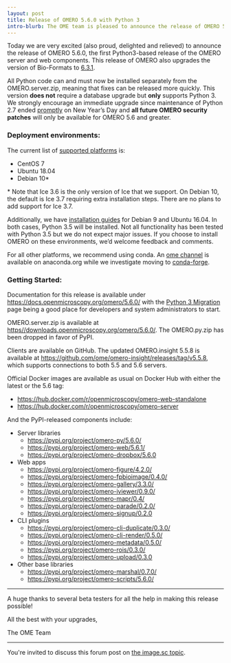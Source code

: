 ```yaml
---
layout: post
title: Release of OMERO 5.6.0 with Python 3
intro-blurb: The OME team is pleased to announce the release of OMERO 5.6.0
---
```


Today we are very excited (also proud, delighted and relieved) to announce the
release of OMERO 5.6.0, the first Python3-based release of the OMERO server and
web components. This release of OMERO also upgrades the version of Bio-Formats
to
[6.3.1](https://docs.openmicroscopy.org/bio-formats/6.3.1/about/whats-new.html).

All Python code can and must now be installed separately from the
OMERO.server.zip, meaning that fixes can be released more quickly. This version
**does not** require a database upgrade but **only** supports Python 3. We
strongly encourage an immediate upgrade since maintenance of Python 2.7 ended
[promptly](https://pythonclock.org/) on New Year’s Day and **all future OMERO
security patches** will only be available for OMERO 5.6 and greater.

### Deployment environments:

The current list of [supported
platforms](https://docs.openmicroscopy.org/omero/5.6.0/sysadmins/version-requirements.html?highlight=version%20requirements#operating-system-support)
is:

* CentOS 7
* Ubuntu 18.04
* Debian 10*

\* Note that Ice 3.6 is the only version of Ice that we support. On Debian 10,
the default is Ice 3.7 requiring extra installation steps. There are no plans
to add support for Ice 3.7.

Additionally, we have [installation
guides](https://docs.openmicroscopy.org/omero/5.6.0/sysadmins/unix/server-installation.html)
for Debian 9 and Ubuntu 16.04. In both cases, Python 3.5 will be installed. Not
    all functionality has been tested with Python 3.5 but we do not expect
    major issues. If you choose to install OMERO on these environments, we’d
    welcome feedback and comments.

For all other platforms, we recommend using conda. An [ome channel](http://anaconda.org/ome) is available on anaconda.org while we investigate moving to [conda-forge](https://conda-forge.org/).

### Getting Started:

Documentation for this release is available under
<https://docs.openmicroscopy.org/omero/5.6.0/> with the [Python 3
Migration](https://docs.openmicroscopy.org/omero/5.6.0/sysadmins/python3-migration.html)
page being a good place for developers and system administrators to start.

OMERO.server.zip is available at
[https//downloads.openmicroscopy.org/omero/5.6.0/](https://downloads.openmicroscopy.org/omero/5.6.0/).
The OMERO.py.zip has been dropped in favor of PyPI.

Clients are available on GitHub. The updated OMERO.insight 5.5.8 is available
at <https://github.com/ome/omero-insight/releases/tag/v5.5.8>, which supports
connections to both 5.5 and 5.6 servers.

Official Docker images are available as usual on Docker Hub with either the latest or the 5.6 tag:

* <https://hub.docker.com/r/openmicroscopy/omero-web-standalone>
* <https://hub.docker.com/r/openmicroscopy/omero-server>

And the PyPI-released components include:

* Server libraries
  * <https://pypi.org/project/omero-py/5.6.0/>
  * <https://pypi.org/project/omero-web/5.6.1/>
  * <https://pypi.org/project/omero-dropbox/5.6.0>
* Web apps
  * <https://pypi.org/project/omero-figure/4.2.0/>
  * <https://pypi.org/project/omero-fpbioimage/0.4.0/>
  * <https://pypi.org/project/omero-gallery/3.3.0/>
  * <https://pypi.org/project/omero-iviewer/0.9.0/>
  * <https://pypi.org/project/omero-mapr/0.4/>
  * <https://pypi.org/project/omero-parade/0.2.0/>
  * <https://pypi.org/project/omero-signup/0.2.0>
* CLI plugins
  * <https://pypi.org/project/omero-cli-duplicate/0.3.0/>
  * <https://pypi.org/project/omero-cli-render/0.5.0/>
  * <https://pypi.org/project/omero-metadata/0.5.0/>
  * <https://pypi.org/project/omero-rois/0.3.0/>
  * <https://pypi.org/project/omero-upload/0.3.0>
* Other base libraries
  * <https://pypi.org/project/omero-marshal/0.7.0/>
  * <https://pypi.org/project/omero-scripts/5.6.0/>

----

A huge thanks to several beta testers for all the help in making this release possible!

All the best with your upgrades,

The OME Team

----

You're invited to discuss this forum post on [the image.sc topic](https://forum.image.sc/t/release-of-omero-5-6-0-with-python-3/32983).
